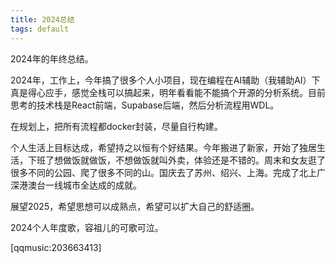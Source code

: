 ```yaml
---
title: 2024总结
tags: default
---
```


2024年的年终总结。

2024年，工作上，今年搞了很多个人小项目，现在编程在AI辅助（我辅助AI）下真是得心应手，感觉全栈可以搞起来，明年看看能不能搞个开源的分析系统。目前思考的技术栈是React前端，Supabase后端，然后分析流程用WDL。

在规划上，把所有流程都docker封装，尽量自行构建。

个人生活上目标达成，希望持之以恒有个好结果。今年搬进了新家，开始了独居生活，下班了想做饭就做饭，不想做饭就叫外卖，体验还是不错的。周末和女友逛了很多不同的公园、爬了很多不同的山。国庆去了苏州、绍兴、上海。完成了北上广深港澳台一线城市全达成的成就。

展望2025，希望思想可以成熟点，希望可以扩大自己的舒适圈。

2024个人年度歌，容祖儿的可歌可泣。

[qqmusic:203663413]